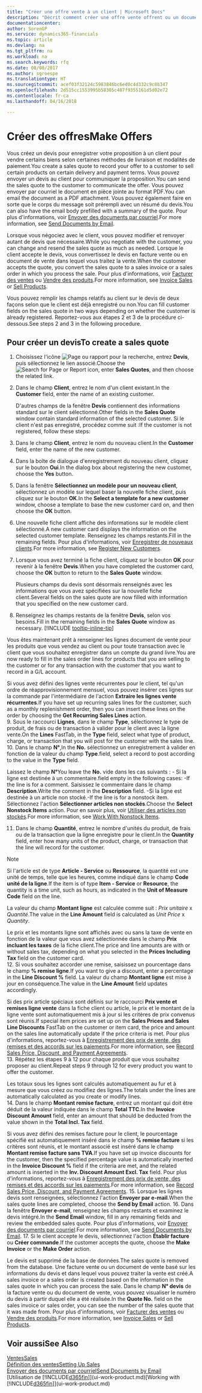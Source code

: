 ```yaml
---
title: "Créer une offre vente à un client | Microsoft Docs"
description: "Décrit comment créer une offre vente offrent ou un document de demande de proposition pour enregistrer votre offre à un client pour vendre des produits dans certaines conditions."
documentationcenter: 
author: SorenGP
ms.service: dynamics365-financials
ms.topic: article
ms.devlang: na
ms.tgt_pltfrm: na
ms.workload: na
ms.search.keywords: rfq
ms.date: 08/08/2017
ms.author: sgroespe
ms.translationtype: HT
ms.sourcegitcommit: acef03f32124c5983846bc6ed0c4d332c9c8b347
ms.openlocfilehash: 2d515cc1553995b58305c487f9355161d5d02e72
ms.contentlocale: fr-ca
ms.lasthandoff: 04/16/2018

---
```

# <a name="make-offers"></a><span data-ttu-id="a72ed-103">Créer des offres</span><span class="sxs-lookup"><span data-stu-id="a72ed-103">Make Offers</span></span>
<span data-ttu-id="a72ed-104">Vous créez un devis pour enregistrer votre proposition à un client pour vendre certains biens selon certaines méthodes de livraison et modalités de paiement.</span><span class="sxs-lookup"><span data-stu-id="a72ed-104">You create a sales quote to record your offer to a customer to sell certain products on certain delivery and payment terms.</span></span> <span data-ttu-id="a72ed-105">Vous pouvez envoyer un devis au client pour communiquer la proposition.</span><span class="sxs-lookup"><span data-stu-id="a72ed-105">You can send the sales quote to the customer to communicate the offer.</span></span> <span data-ttu-id="a72ed-106">Vous pouvez envoyer par courriel le document en pièce jointe au format PDF.</span><span class="sxs-lookup"><span data-stu-id="a72ed-106">You can email the document as a PDF attachment.</span></span> <span data-ttu-id="a72ed-107">Vous pouvez également faire en sorte que le corps du message soit prérempli avec un résumé du devis.</span><span class="sxs-lookup"><span data-stu-id="a72ed-107">You can also have the email body prefilled with a summary of the quote.</span></span> <span data-ttu-id="a72ed-108">Pour plus d'informations, voir [Envoyer des documents par courriel](ui-how-send-documents-email.md).</span><span class="sxs-lookup"><span data-stu-id="a72ed-108">For more information, see [Send Documents by Email](ui-how-send-documents-email.md).</span></span>

<span data-ttu-id="a72ed-109">Lorsque vous négociez avec le client, vous pouvez modifier et renvoyer autant de devis que nécessaire.</span><span class="sxs-lookup"><span data-stu-id="a72ed-109">While you negotiate with the customer, you can change and resend the sales quote as much as needed.</span></span> <span data-ttu-id="a72ed-110">Lorsque le client accepte le devis, vous convertissez le devis en facture vente ou en document de vente dans lequel vous traitez la vente.</span><span class="sxs-lookup"><span data-stu-id="a72ed-110">When the customer accepts the quote, you convert the sales quote to a sales invoice or a sales order in which you process the sale.</span></span> <span data-ttu-id="a72ed-111">Pour plus d'informations, voir [Facturer des ventes](sales-how-invoice-sales.md) ou [Vendre des produits](sales-how-sell-products.md).</span><span class="sxs-lookup"><span data-stu-id="a72ed-111">For more information, see [Invoice Sales](sales-how-invoice-sales.md) or [Sell Products](sales-how-sell-products.md).</span></span>

<span data-ttu-id="a72ed-112">Vous pouvez remplir les champs relatifs au client sur le devis de deux façons selon que le client est déjà enregistré ou non.</span><span class="sxs-lookup"><span data-stu-id="a72ed-112">You can fill customer fields on the sales quote in two ways depending on whether the customer is already registered.</span></span> <span data-ttu-id="a72ed-113">Reportez-vous aux étapes 2 et 3 de la procédure ci-dessous.</span><span class="sxs-lookup"><span data-stu-id="a72ed-113">See steps 2 and 3 in the following procedure.</span></span>

## <a name="to-create-a-sales-quote"></a><span data-ttu-id="a72ed-114">Pour créer un devis</span><span class="sxs-lookup"><span data-stu-id="a72ed-114">To create a sales quote</span></span>
1. <span data-ttu-id="a72ed-115">Choisissez l'icône ![Page ou rapport pour la recherche](media/ui-search/search_small.png "icône Page ou rapport pour la recherche"), entrez **Devis**, puis sélectionnez le lien associé.</span><span class="sxs-lookup"><span data-stu-id="a72ed-115">Choose the ![Search for Page or Report](media/ui-search/search_small.png "Search for Page or Report icon") icon, enter **Sales Quotes**, and then choose the related link.</span></span>
2. <span data-ttu-id="a72ed-116">Dans le champ **Client**, entrez le nom d'un client existant.</span><span class="sxs-lookup"><span data-stu-id="a72ed-116">In the **Customer** field, enter the name of an existing customer.</span></span>

   <span data-ttu-id="a72ed-117">D'autres champs de la fenêtre **Devis** contiennent des informations standard sur le client sélectionné.</span><span class="sxs-lookup"><span data-stu-id="a72ed-117">Other fields in the **Sales Quote** window contain standard information of the selected customer.</span></span> <span data-ttu-id="a72ed-118">Si le client n'est pas enregistré, procédez comme suit :</span><span class="sxs-lookup"><span data-stu-id="a72ed-118">If the customer is not registered, follow these steps:</span></span>
3. <span data-ttu-id="a72ed-119">Dans le champ **Client**, entrez le nom du nouveau client.</span><span class="sxs-lookup"><span data-stu-id="a72ed-119">In the **Customer** field, enter the name of the new customer.</span></span>
4. <span data-ttu-id="a72ed-120">Dans la boîte de dialogue d'enregistrement du nouveau client, cliquez sur le bouton **Oui**.</span><span class="sxs-lookup"><span data-stu-id="a72ed-120">In the dialog box about registering the new customer, choose the **Yes** button.</span></span>
5. <span data-ttu-id="a72ed-121">Dans la fenêtre **Sélectionnez un modèle pour un nouveau client**, sélectionnez un modèle sur lequel baser la nouvelle fiche client, puis cliquez sur le bouton **OK**.</span><span class="sxs-lookup"><span data-stu-id="a72ed-121">In the **Select a template for a new customer** window, choose a template to base the new customer card on, and then choose the **OK** button.</span></span>
6. <span data-ttu-id="a72ed-122">Une nouvelle fiche client affiche des informations sur le modèle client sélectionné.</span><span class="sxs-lookup"><span data-stu-id="a72ed-122">A new customer card displays the information on the selected customer template.</span></span> <span data-ttu-id="a72ed-123">Renseignez les champs restants.</span><span class="sxs-lookup"><span data-stu-id="a72ed-123">Fill in the remaining fields.</span></span> <span data-ttu-id="a72ed-124">Pour plus d'informations, voir [Enregistrer de nouveaux clients](sales-how-register-new-customers.md).</span><span class="sxs-lookup"><span data-stu-id="a72ed-124">For more information, see [Register New Customers](sales-how-register-new-customers.md).</span></span>  
7. <span data-ttu-id="a72ed-125">Lorsque vous avez terminé la fiche client, cliquez sur le bouton **OK** pour revenir à la fenêtre **Devis**.</span><span class="sxs-lookup"><span data-stu-id="a72ed-125">When you have completed the customer card, choose the **OK** button to return to the **Sales Quote** window.</span></span>

   <span data-ttu-id="a72ed-126">Plusieurs champs du devis sont désormais renseignés avec les informations que vous avez spécifiées sur la nouvelle fiche client.</span><span class="sxs-lookup"><span data-stu-id="a72ed-126">Several fields on the sales quote are now filled with information that you specified on the new customer card.</span></span>  
8. <span data-ttu-id="a72ed-127">Renseignez les champs restants de la fenêtre **Devis**, selon vos besoins.</span><span class="sxs-lookup"><span data-stu-id="a72ed-127">Fill in the remaining fields in the **Sales Quote** window as necessary.</span></span> [!INCLUDE [tooltip-inline-tip](includes/tooltip-inline-tip_md.md)]  

<span data-ttu-id="a72ed-128">Vous êtes maintenant prêt à renseigner les lignes document de vente pour les produits que vous vendez au client ou pour toute transaction avec le client que vous souhaitez enregistrer dans un compte du grand livre.</span><span class="sxs-lookup"><span data-stu-id="a72ed-128">You are now ready to fill in the sales order lines for products that you are selling to the customer or for any transaction with the customer that you want to record in a G/L account.</span></span>   

<span data-ttu-id="a72ed-129">Si vous avez défini des lignes vente récurrentes pour le client, tel qu'un ordre de réapprovisionnement mensuel, vous pouvez insérer ces lignes sur la commande par l'intermédiaire de l'action **Extraire les lignes vente récurrentes**.</span><span class="sxs-lookup"><span data-stu-id="a72ed-129">If you have set up recurring sales lines for the customer, such as a monthly replenishment order, then you can insert these lines on the order by choosing the **Get Recurring Sales Lines** action.</span></span>  
9. <span data-ttu-id="a72ed-130">Sous le raccourci **Lignes**, dans le champ **Type**, sélectionnez le type de produit, de frais ou de transaction à valider pour le client avec la ligne vente.</span><span class="sxs-lookup"><span data-stu-id="a72ed-130">On the **Lines** FastTab, in the **Type** field, select what type of product, charge, or transaction that you will post for the customer with the sales line.</span></span>
10. <span data-ttu-id="a72ed-131">Dans le champ **N°**,</span><span class="sxs-lookup"><span data-stu-id="a72ed-131">In the **No.**</span></span> <span data-ttu-id="a72ed-132">sélectionnez un enregistrement à valider en fonction de la valeur du champ **Type**.</span><span class="sxs-lookup"><span data-stu-id="a72ed-132">field, select a record to post according to the value in the **Type** field.</span></span>

   <span data-ttu-id="a72ed-133">Laissez le champ **N°**</span><span class="sxs-lookup"><span data-stu-id="a72ed-133">You leave the **No.**</span></span> <span data-ttu-id="a72ed-134">vide dans les cas suivants : - Si la ligne est destinée à un commentaire.</span><span class="sxs-lookup"><span data-stu-id="a72ed-134">field empty in the following cases: -If the line is for a comment.</span></span> <span data-ttu-id="a72ed-135">Saisissez le commentaire dans le champ **Description**.</span><span class="sxs-lookup"><span data-stu-id="a72ed-135">Write the comment in the **Description** field.</span></span>
   <span data-ttu-id="a72ed-136">-Si la ligne est destinée à un article non stocké.</span><span class="sxs-lookup"><span data-stu-id="a72ed-136">-If the line is for a nonstock item.</span></span> <span data-ttu-id="a72ed-137">Sélectionnez l'action **Sélectionner articles non stockés**.</span><span class="sxs-lookup"><span data-stu-id="a72ed-137">Choose the **Select Nonstock Items** action.</span></span> <span data-ttu-id="a72ed-138">Pour en savoir plus, voir [Utiliser des articles non stockés](inventory-how-work-nonstock-items.md).</span><span class="sxs-lookup"><span data-stu-id="a72ed-138">For more information, see [Work With Nonstock Items](inventory-how-work-nonstock-items.md).</span></span>

11. <span data-ttu-id="a72ed-139">Dans le champ **Quantité**, entrez le nombre d'unités du produit, de frais ou de la transaction que la ligne enregistre pour le client.</span><span class="sxs-lookup"><span data-stu-id="a72ed-139">In the **Quantity** field, enter how many units of the product, charge, or transaction that the line will record for the customer.</span></span>

   > [!NOTE]  
   >   <span data-ttu-id="a72ed-140">Si l'article est de type **Article - Service** ou **Ressource**, la quantité est une unité de temps, telle que les heures, comme indiqué dans le champ **Code unité de la ligne**.</span><span class="sxs-lookup"><span data-stu-id="a72ed-140">If the item is of type **Item - Service** or **Resource**, the quantity is a time unit, such as hours, as indicated in the **Unit of Measure Code** field on the line.</span></span>  

   <span data-ttu-id="a72ed-141">La valeur du champ **Montant ligne** est calculée comme suit : *Prix unitaire* x *Quantité*.</span><span class="sxs-lookup"><span data-stu-id="a72ed-141">The value in the **Line Amount** field is calculated as *Unit Price* x *Quantity*.</span></span>  

   <span data-ttu-id="a72ed-142">Le prix et les montants ligne sont affichés avec ou sans la taxe de vente en fonction de la valeur que vous avez sélectionnée dans le champ **Prix incluant les taxes** de la fiche client.</span><span class="sxs-lookup"><span data-stu-id="a72ed-142">The price and line amounts are with or without sales tax, depending on what you selected in the **Prices Including Tax** field on the customer card.</span></span>  
12. <span data-ttu-id="a72ed-143">Si vous souhaitez accorder une remise, saisissez un pourcentage dans le champ **% remise ligne**.</span><span class="sxs-lookup"><span data-stu-id="a72ed-143">If you want to give a discount, enter a percentage in the **Line Discount %** field.</span></span> <span data-ttu-id="a72ed-144">La valeur du champ **Montant ligne** est mise à jour en conséquence.</span><span class="sxs-lookup"><span data-stu-id="a72ed-144">The value in the **Line Amount** field updates accordingly.</span></span>  

   <span data-ttu-id="a72ed-145">Si des prix article spéciaux sont définis sur le raccourci **Prix vente et remises ligne vente** dans la fiche client ou article, le prix et le montant de la ligne vente sont automatiquement mis à jour si les critères de prix convenus sont réunis.</span><span class="sxs-lookup"><span data-stu-id="a72ed-145">If special item prices are set up on the **Sales Prices and Sales Line Discounts** FastTab on the customer or item card, the price and amount on the sales line automatically update if the price criteria is met.</span></span> <span data-ttu-id="a72ed-146">Pour plus d'informations, reportez-vous à [Enregistrement des prix de vente, des remises et des accords sur les paiements](sales-how-record-sales-price-discount-payment-agreements.md).</span><span class="sxs-lookup"><span data-stu-id="a72ed-146">For more information, see [Record Sales Price, Discount, and Payment Agreements](sales-how-record-sales-price-discount-payment-agreements.md).</span></span>  
13. <span data-ttu-id="a72ed-147">Répétez les étapes 9 à 12 pour chaque produit que vous souhaitez proposer au client.</span><span class="sxs-lookup"><span data-stu-id="a72ed-147">Repeat steps 9 through 12 for every product you want to offer the customer.</span></span>  

   <span data-ttu-id="a72ed-148">Les totaux sous les lignes sont calculés automatiquement au fur et à mesure que vous créez ou modifiez des lignes.</span><span class="sxs-lookup"><span data-stu-id="a72ed-148">The totals under the lines are automatically calculated as you create or modify lines.</span></span>  
14. <span data-ttu-id="a72ed-149">Dans le champ **Montant remise facture**, entrez un montant qui doit être déduit de la valeur indiquée dans le champ **Total TTC**.</span><span class="sxs-lookup"><span data-stu-id="a72ed-149">In the **Invoice Discount Amount** field, enter an amount that should be deducted from the value shown in the **Total Incl. Tax** field.</span></span>

   <span data-ttu-id="a72ed-150">Si vous avez défini des remises facture pour le client, le pourcentage spécifié est automatiquement inséré dans le champ **% remise facture** si les critères sont réunis, et le montant associé est inséré dans le champ **Montant remise facture sans TVA**.</span><span class="sxs-lookup"><span data-stu-id="a72ed-150">If you have set up invoice discounts for the customer, then the specified percentage value is automatically inserted in the **Invoice Discount %** field if the criteria are met, and the related amount is inserted in the **Inv. Discount Amount Excl. Tax** field.</span></span> <span data-ttu-id="a72ed-151">Pour plus d'informations, reportez-vous à [Enregistrement des prix de vente, des remises et des accords sur les paiements](sales-how-record-sales-price-discount-payment-agreements.md).</span><span class="sxs-lookup"><span data-stu-id="a72ed-151">For more information, see [Record Sales Price, Discount, and Payment Agreements](sales-how-record-sales-price-discount-payment-agreements.md).</span></span>
15. <span data-ttu-id="a72ed-152">Lorsque les lignes devis sont renseignées, sélectionnez l'action **Envoyer par e-mail**.</span><span class="sxs-lookup"><span data-stu-id="a72ed-152">When the sales quote lines are completed, choose the **Send by Email** action.</span></span>
16. <span data-ttu-id="a72ed-153">Dans la fenêtre **Envoyer e-mail**, renseignez les champs restants et examinez le devis intégré.</span><span class="sxs-lookup"><span data-stu-id="a72ed-153">In the **Send Email** window, fill in any remaining fields and review the embedded sales quote.</span></span> <span data-ttu-id="a72ed-154">Pour plus d'informations, voir [Envoyer des documents par courriel](ui-how-send-documents-email.md).</span><span class="sxs-lookup"><span data-stu-id="a72ed-154">For more information, see [Send Documents by Email](ui-how-send-documents-email.md).</span></span>
17. <span data-ttu-id="a72ed-155">Si le client accepte le devis, sélectionnez l'action **Établir facture** ou **Créer commande**.</span><span class="sxs-lookup"><span data-stu-id="a72ed-155">If the customer accepts the quote, choose the **Make Invoice** or the **Make Order** action.</span></span>

<span data-ttu-id="a72ed-156">Le devis est supprimé de la base de données.</span><span class="sxs-lookup"><span data-stu-id="a72ed-156">The sales quote is removed from the database.</span></span> <span data-ttu-id="a72ed-157">Une facture vente ou un document de vente basé sur les informations du devis et dans lequel vous pouvez traiter la vente est créé.</span><span class="sxs-lookup"><span data-stu-id="a72ed-157">A sales invoice or a sales order is created based on the information in the sales quote in which you can process the sale.</span></span> <span data-ttu-id="a72ed-158">Dans le champ **N° devis** de la facture vente ou du document de vente, vous pouvez visualiser le numéro du devis à partir duquel elle a été réalisée.</span><span class="sxs-lookup"><span data-stu-id="a72ed-158">In the **Quote No.** field on the sales invoice or sales order, you can see the number of the sales quote that it was made from.</span></span> <span data-ttu-id="a72ed-159">Pour plus d'informations, voir [Facturer des ventes](sales-how-invoice-sales.md) ou [Vendre des produits](sales-how-sell-products.md).</span><span class="sxs-lookup"><span data-stu-id="a72ed-159">For more information, see [Invoice Sales](sales-how-invoice-sales.md) or [Sell Products](sales-how-sell-products.md).</span></span>

## <a name="see-also"></a><span data-ttu-id="a72ed-160">Voir aussi</span><span class="sxs-lookup"><span data-stu-id="a72ed-160">See Also</span></span>
[<span data-ttu-id="a72ed-161">Ventes</span><span class="sxs-lookup"><span data-stu-id="a72ed-161">Sales</span></span>](sales-manage-sales.md)  
[<span data-ttu-id="a72ed-162">Définition des ventes</span><span class="sxs-lookup"><span data-stu-id="a72ed-162">Setting Up Sales</span></span>](sales-setup-sales.md)  
[<span data-ttu-id="a72ed-163">Envoyer des documents par courriel</span><span class="sxs-lookup"><span data-stu-id="a72ed-163">Send Documents by Email</span></span>](ui-how-send-documents-email.md)  
<span data-ttu-id="a72ed-164">[Utilisation de [!INCLUDE[d365fin](includes/d365fin_md.md)]](ui-work-product.md)</span><span class="sxs-lookup"><span data-stu-id="a72ed-164">[Working with [!INCLUDE[d365fin](includes/d365fin_md.md)]](ui-work-product.md)</span></span>

